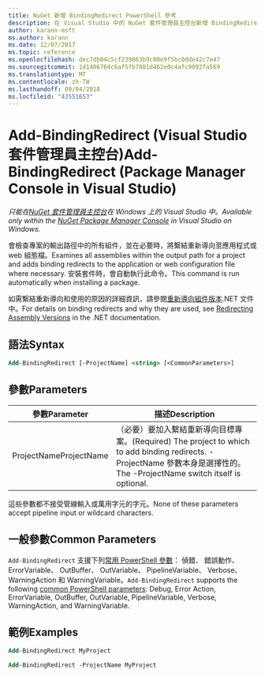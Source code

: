 ```yaml
---
title: NuGet 新增 BindingRedirect PowerShell 參考
description: 在 Visual Studio 中的 NuGet 套件管理員主控台新增 BindingRedirect PowerShell 命令參考。
author: karann-msft
ms.author: karann
ms.date: 12/07/2017
ms.topic: reference
ms.openlocfilehash: dec7db04c5cf239863b9c00e9f5bc0dde42c7e47
ms.sourcegitcommit: 1d1406764c6af5fb7801d462e0c4afc9092fa569
ms.translationtype: MT
ms.contentlocale: zh-TW
ms.lasthandoff: 09/04/2018
ms.locfileid: "43551653"
---
```

# <a name="add-bindingredirect-package-manager-console-in-visual-studio"></a><span data-ttu-id="f9c7c-103">Add-BindingRedirect (Visual Studio 套件管理員主控台)</span><span class="sxs-lookup"><span data-stu-id="f9c7c-103">Add-BindingRedirect (Package Manager Console in Visual Studio)</span></span>

<span data-ttu-id="f9c7c-104">*只能在[NuGet 套件管理員主控台](package-manager-console.md)在 Windows 上的 Visual Studio 中。*</span><span class="sxs-lookup"><span data-stu-id="f9c7c-104">*Available only within the [NuGet Package Manager Console](package-manager-console.md) in Visual Studio on Windows.*</span></span>

<span data-ttu-id="f9c7c-105">會檢查專案的輸出路徑中的所有組件，並在必要時，將繫結重新導向至應用程式或 web 組態檔。</span><span class="sxs-lookup"><span data-stu-id="f9c7c-105">Examines all assemblies within the output path for a project and adds binding redirects to the application or web configuration file where necessary.</span></span> <span data-ttu-id="f9c7c-106">安裝套件時，會自動執行此命令。</span><span class="sxs-lookup"><span data-stu-id="f9c7c-106">This command is run automatically when installing a package.</span></span>

<span data-ttu-id="f9c7c-107">如需繫結重新導向和使用的原因的詳細資訊，請參閱[重新導向組件版本](/dotnet/framework/configure-apps/redirect-assembly-versions).NET 文件中。</span><span class="sxs-lookup"><span data-stu-id="f9c7c-107">For details on binding redirects and why they are used, see [Redirecting Assembly Versions](/dotnet/framework/configure-apps/redirect-assembly-versions) in the .NET documentation.</span></span>

## <a name="syntax"></a><span data-ttu-id="f9c7c-108">語法</span><span class="sxs-lookup"><span data-stu-id="f9c7c-108">Syntax</span></span>

```ps
Add-BindingRedirect [-ProjectName] <string> [<CommonParameters>]
```

## <a name="parameters"></a><span data-ttu-id="f9c7c-109">參數</span><span class="sxs-lookup"><span data-stu-id="f9c7c-109">Parameters</span></span>

| <span data-ttu-id="f9c7c-110">參數</span><span class="sxs-lookup"><span data-stu-id="f9c7c-110">Parameter</span></span> | <span data-ttu-id="f9c7c-111">描述</span><span class="sxs-lookup"><span data-stu-id="f9c7c-111">Description</span></span> |
| --- | --- |
| <span data-ttu-id="f9c7c-112">ProjectName</span><span class="sxs-lookup"><span data-stu-id="f9c7c-112">ProjectName</span></span> | <span data-ttu-id="f9c7c-113">（必要）要加入繫結重新導向目標專案。</span><span class="sxs-lookup"><span data-stu-id="f9c7c-113">(Required) The project to which to add binding redirects.</span></span> <span data-ttu-id="f9c7c-114">-ProjectName 參數本身是選擇性的。</span><span class="sxs-lookup"><span data-stu-id="f9c7c-114">The -ProjectName switch itself is optional.</span></span> |

<span data-ttu-id="f9c7c-115">這些參數都不接受管線輸入或萬用字元的字元。</span><span class="sxs-lookup"><span data-stu-id="f9c7c-115">None of these parameters accept pipeline input or wildcard characters.</span></span>

## <a name="common-parameters"></a><span data-ttu-id="f9c7c-116">一般參數</span><span class="sxs-lookup"><span data-stu-id="f9c7c-116">Common Parameters</span></span>

<span data-ttu-id="f9c7c-117">`Add-BindingRedirect` 支援下列[常用 PowerShell 參數](http://go.microsoft.com/fwlink/?LinkID=113216)： 偵錯、 錯誤動作、 ErrorVariable、 OutBuffer、 OutVariable、 PipelineVariable、 Verbose、 WarningAction 和 WarningVariable。</span><span class="sxs-lookup"><span data-stu-id="f9c7c-117">`Add-BindingRedirect` supports the following [common PowerShell parameters](http://go.microsoft.com/fwlink/?LinkID=113216): Debug, Error Action, ErrorVariable, OutBuffer, OutVariable, PipelineVariable, Verbose, WarningAction, and WarningVariable.</span></span>

## <a name="examples"></a><span data-ttu-id="f9c7c-118">範例</span><span class="sxs-lookup"><span data-stu-id="f9c7c-118">Examples</span></span>

```ps
Add-BindingRedirect MyProject

Add-BindingRedirect -ProjectName MyProject
```